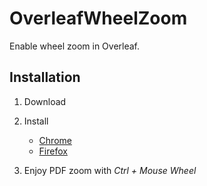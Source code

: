 OverleafWheelZoom 
===

Enable wheel zoom in Overleaf.

Installation
---
1) Download

2) Install
    - [Chrome](https://developer.chrome.com/docs/extensions/get-started/tutorial/hello-world#load-unpacked)
    - [Firefox](https://developer.mozilla.org/en-US/docs/Mozilla/Add-ons/WebExtensions/Your_first_WebExtension#installing)

3) Enjoy PDF zoom with *Ctrl + Mouse Wheel*